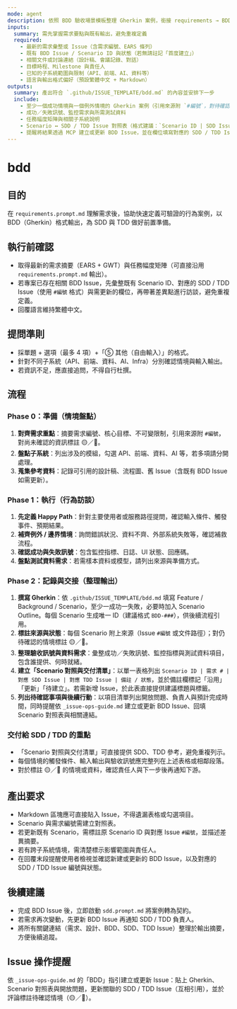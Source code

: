 ```yaml
---
mode: agent
description: 依照 BDD 驗收場景模板整理 Gherkin 案例，銜接 requirements → BDD → SDD/TDD 流程
inputs:
  summary: 需先掌握需求要點與既有輸出，避免重複定義
  required:
    - 最新的需求彙整或 Issue（含需求編號、EARS 條列）
    - 既有 BDD Issue / Scenario ID 與狀態（若無請註記「首度建立」）
    - 相關文件或討論連結（設計稿、會議記錄、對話）
    - 目標時程、Milestone 與責任人
    - 已知的子系統範圍與限制（API、前端、AI、資料等）
    - 語言與輸出格式偏好（預設繁體中文 + Markdown）
outputs:
  summary: 產出符合 `.github/ISSUE_TEMPLATE/bdd.md` 的內容並安排下一步
  include:
    - 至少一個成功情境與一個例外情境的 Gherkin 案例（引用來源附 `#編號`，對待確認的情境標註 🟡／🔴）
    - 成功／失敗訊號、監控需求與所需測試資料
    - 任務幅度矩陣與相關子系統說明
    - Scenario ↔ SDD / TDD Issue 對照表（格式建議：`Scenario ID | SDD Issue | TDD Issue`，若尚未建立請填寫 `待建立` 並提供建議的 Issue 標題與標籤）
    - 提醒將結果透過 MCP 建立或更新 BDD Issue，並在欄位填寫對應的 SDD / TDD Issue 編號
---
```


# bdd

## 目的

在 `requirements.prompt.md` 理解需求後，協助快速定義可驗證的行為案例，以 BDD（Gherkin）格式輸出，為 SDD 與 TDD 做好前置準備。

## 執行前確認

- 取得最新的需求摘要（EARS + GWT）與任務幅度矩陣（可直接沿用 `requirements.prompt.md` 輸出）。
- 若專案已存在相關 BDD Issue，先彙整既有 Scenario ID、對應的 SDD / TDD Issue（使用 `#編號` 格式）與需更新的欄位，再帶著差異點進行訪談，避免重複定義。
- 回覆語言維持繁體中文。

## 提問準則

- 採單題 + 選項（最多 4 項）+「⑤ 其他（自由輸入）」的格式。
- 針對不同子系統（API、前端、資料、AI、Infra）分別確認情境與輸入輸出。
- 若資訊不足，應直接追問，不得自行杜撰。

## 流程

### Phase 0：準備（情境盤點）
1. **對齊需求重點**：摘要需求編號、核心目標、不可變限制，引用來源附 `#編號`，對尚未確認的資訊標註 🟡／🔴。
2. **盤點子系統**：列出涉及的模組，勾選 API、前端、資料、AI 等，若多項請分開處理。
3. **蒐集參考資料**：記錄可引用的設計稿、流程圖、舊 Issue（含既有 BDD Issue 如需更新）。

### Phase 1：執行（行為訪談）
1. **先定義 Happy Path**：針對主要使用者或服務路徑提問，確認輸入條件、觸發事件、預期結果。
2. **補齊例外 / 邊界情境**：詢問錯誤狀況、資料不齊、外部系統失敗等，確認補救流程。
3. **確認成功與失敗訊號**：包含監控指標、日誌、UI 狀態、回應碼。
4. **盤點測試資料需求**：若需樣本資料或模型，請列出來源與準備方式。

### Phase 2：記錄與交接（整理輸出）
1. **撰寫 Gherkin**：依 `.github/ISSUE_TEMPLATE/bdd.md` 填寫 Feature / Background / Scenario，至少一成功一失敗，必要時加入 Scenario Outline。每個 Scenario 生成唯一 ID（建議格式 `BDD-###`），供後續流程引用。
2. **標註來源與狀態**：每個 Scenario 附上來源（Issue `#編號` 或文件路徑）；對仍待確認的情境標註 🟡／🔴。
3. **整理驗收訊號與資料需求**：彙整成功／失敗訊號、監控指標與測試資料項目，包含誰提供、何時就緒。
4. **建立「Scenario 對照與交付清單」**：以單一表格列出 `Scenario ID | 需求 # | 對應 SDD Issue | 對應 TDD Issue | 備註 / 狀態`，並於備註欄標記「沿用」「更新」「待建立」。若需新增 Issue，於此表直接提供建議標題與標籤。
5. **列出待確認事項與後續行動**：以項目清單列出開放問題、負責人與預計完成時間，同時提醒依 `_issue-ops-guide.md` 建立或更新 BDD Issue、回填 Scenario 對照表與相關連結。

### 交付給 SDD / TDD 的重點
- 「Scenario 對照與交付清單」可直接提供 SDD、TDD 參考，避免重複列示。
- 每個情境的觸發條件、輸入輸出與驗收訊號應完整列在上述表格或相鄰段落。
- 對於標註 🟡／🔴 的情境或資料，確認責任人與下一步後再通知下游。

## 產出要求

- Markdown 區塊應可直接貼入 Issue，不得遺漏表格或勾選項目。
- Scenario 與需求編號需建立對照表。
- 若更新既有 Scenario，需標註原 Scenario ID 與對應 Issue `#編號`，並描述差異摘要。
- 若有跨子系統情境，需清楚標示影響範圍與責任人。
- 在回覆末段提醒使用者檢視並確認新建或更新的 BDD Issue，以及對應的 SDD / TDD Issue 編號與狀態。

## 後續建議

- 完成 BDD Issue 後，立即啟動 `sdd.prompt.md` 將案例轉為契約。
- 若需求再次變動，先更新 BDD Issue 再通知 SDD / TDD 負責人。
- 將所有關鍵連結（需求、設計、BDD、SDD、TDD Issue）整理於輸出摘要，方便後續追蹤。

## Issue 操作提醒

依 `_issue-ops-guide.md` 的「BDD」指引建立或更新 Issue：貼上 Gherkin、Scenario 對照表與開放問題，更新關聯的 SDD / TDD Issue（互相引用），並於評論標註待確認情境（🟡／🔴）。

